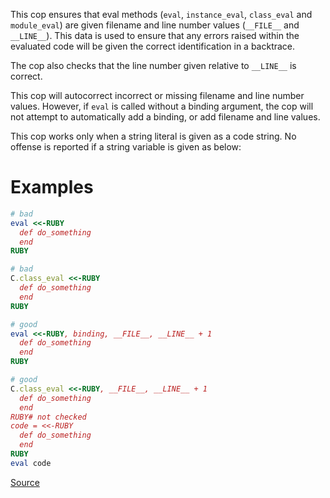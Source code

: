 
This cop ensures that eval methods (`eval`, `instance_eval`, `class_eval`
and `module_eval`) are given filename and line number values (`__FILE__`
and `__LINE__`). This data is used to ensure that any errors raised
within the evaluated code will be given the correct identification
in a backtrace.

The cop also checks that the line number given relative to `__LINE__` is
correct.

This cop will autocorrect incorrect or missing filename and line number
values. However, if `eval` is called without a binding argument, the cop
will not attempt to automatically add a binding, or add filename and
line values.

This cop works only when a string literal is given as a code string.
No offense is reported if a string variable is given as below:

# Examples

```ruby
# bad
eval <<-RUBY
  def do_something
  end
RUBY

# bad
C.class_eval <<-RUBY
  def do_something
  end
RUBY

# good
eval <<-RUBY, binding, __FILE__, __LINE__ + 1
  def do_something
  end
RUBY

# good
C.class_eval <<-RUBY, __FILE__, __LINE__ + 1
  def do_something
  end
RUBY# not checked
code = <<-RUBY
  def do_something
  end
RUBY
eval code
```

[Source](http://www.rubydoc.info/gems/rubocop/RuboCop/Cop/Style/EvalWithLocation)